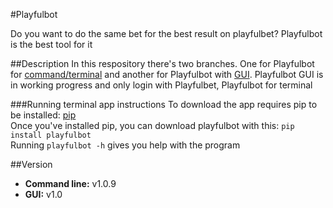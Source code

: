#Playfulbot

Do you want to do the same bet for the best result on playfulbet? Playfulbot is the best tool for it

##Description
In this respository there's two branches. One for Playfulbot for [command/terminal](https://github.com/Alexsays/Playfulbot/tree/command) and another for Playfulbot with [GUI](https://github.com/Alexsays/Playfulbot/tree/master).
Playfulbot GUI is in working progress and only login with Playfulbet, Playfulbot for terminal

###Running terminal app instructions
To download the app requires pip to be installed: [pip](http://www.pip-installer.org/en/latest/installing.html)  
Once you've installed pip, you can download playfulbot with this: `pip install playfulbot`  
Running `playfulbot -h` gives you help with the program

##Version
- **Command line:** v1.0.9
- **GUI:** v1.0
